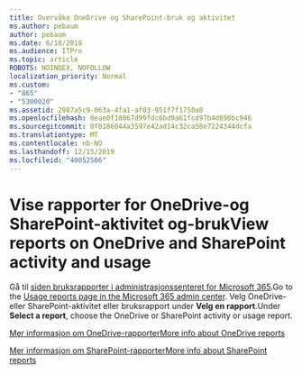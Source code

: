 ```yaml
---
title: Overvåke OneDrive og SharePoint-bruk og aktivitet
ms.author: pebaum
author: pebaum
ms.date: 6/10/2018
ms.audience: ITPro
ms.topic: article
ROBOTS: NOINDEX, NOFOLLOW
localization_priority: Normal
ms.custom:
- "865"
- "5300020"
ms.assetid: 2987a5c9-063a-4fa1-af03-951f7f1750a8
ms.openlocfilehash: 0eae0f18067d99fdc6bd9a61fcd97b4d690bc946
ms.sourcegitcommit: 0f0186044a3597e42ad14c32ca58e7224344dcfa
ms.translationtype: MT
ms.contentlocale: nb-NO
ms.lasthandoff: 12/15/2019
ms.locfileid: "40052586"
---
```

# <a name="view-reports-on-onedrive-and-sharepoint-activity-and-usage"></a><span data-ttu-id="b4fa0-102">Vise rapporter for OneDrive-og SharePoint-aktivitet og-bruk</span><span class="sxs-lookup"><span data-stu-id="b4fa0-102">View reports on OneDrive and SharePoint activity and usage</span></span>

<span data-ttu-id="b4fa0-103">Gå til [siden bruksrapporter i administrasjonssenteret for Microsoft 365](https://admin.microsoft.com/AdminPortal/Home).</span><span class="sxs-lookup"><span data-stu-id="b4fa0-103">Go to the [Usage reports page in the Microsoft 365 admin center](https://admin.microsoft.com/AdminPortal/Home).</span></span> <span data-ttu-id="b4fa0-104">Velg OneDrive-eller SharePoint-aktivitet eller bruksrapport under **Velg en rapport**.</span><span class="sxs-lookup"><span data-stu-id="b4fa0-104">Under **Select a report**, choose the OneDrive or SharePoint activity or usage report.</span></span>
  
[<span data-ttu-id="b4fa0-105">Mer informasjon om OneDrive-rapporter</span><span class="sxs-lookup"><span data-stu-id="b4fa0-105">More info about OneDrive reports</span></span>](https://go.microsoft.com/fwlink/?linkid=875239)
  
[<span data-ttu-id="b4fa0-106">Mer informasjon om SharePoint-rapporter</span><span class="sxs-lookup"><span data-stu-id="b4fa0-106">More info about SharePoint reports</span></span>](https://go.microsoft.com/fwlink/?linkid=875240)
  